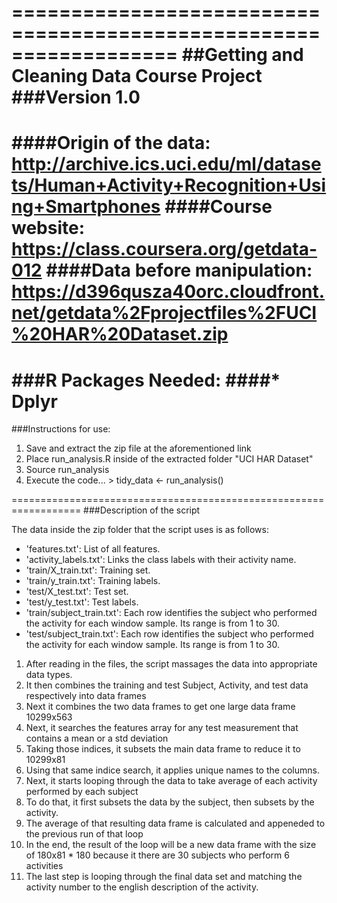 ==================================================================
##Getting and Cleaning Data Course Project
###Version 1.0
==================================================================
####Origin of the data: http://archive.ics.uci.edu/ml/datasets/Human+Activity+Recognition+Using+Smartphones
####Course website: https://class.coursera.org/getdata-012
####Data before manipulation: https://d396qusza40orc.cloudfront.net/getdata%2Fprojectfiles%2FUCI%20HAR%20Dataset.zip 
==================================================================
###R Packages Needed:
####* Dplyr
==================================================================
###Instructions for use:

1. Save and extract the zip file at the aforementioned link
2. Place run_analysis.R inside of the extracted folder "UCI HAR Dataset"
3. Source run_analysis
4. Execute the code... 	> tidy_data <- run_analysis()
	
==================================================================
###Description of the script

The data inside the zip folder that the script uses is as follows:
* 'features.txt': List of all features.
* 'activity_labels.txt': Links the class labels with their activity name.
* 'train/X_train.txt': Training set.
* 'train/y_train.txt': Training labels.
* 'test/X_test.txt': Test set.
* 'test/y_test.txt': Test labels.
* 'train/subject_train.txt': Each row identifies the subject who performed the activity for each window sample. Its range is from 1 to 30. 
* 'test/subject_train.txt': Each row identifies the subject who performed the activity for each window sample. Its range is from 1 to 30. 

1. After reading in the files, the script massages the data into appropriate data types.  
2. It then combines the training and test Subject, Activity, and test data respectively into data frames
3. Next it combines the two data frames to get one large data frame 10299x563
4. Next, it searches the features array for any test measurement that contains a mean or a std deviation
5. Taking those indices, it subsets the main data frame to reduce it to 10299x81
6. Using that same indice search, it applies unique names to the columns.
7. Next, it starts looping through the data to take average of each activity performed by each subject
8. To do that, it first subsets the data by the subject, then subsets by the activity.  
9. The average of that resulting data frame is calculated and appeneded to the previous run of that loop
10. In the end, the result of the loop will be a new data frame with the size of 180x81
		* 180 because it there are 30 subjects who perform 6 activities
11. The last step is looping through the final data set and matching the activity number to the english description of the activity.



